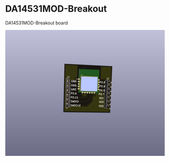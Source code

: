 # DA14531MOD-Breakout
DA14531MOD-Breakout board

  ![Image of PCB](https://github.com/kattaliraees/DA14531MOD-Breakout/blob/main/img.png)

